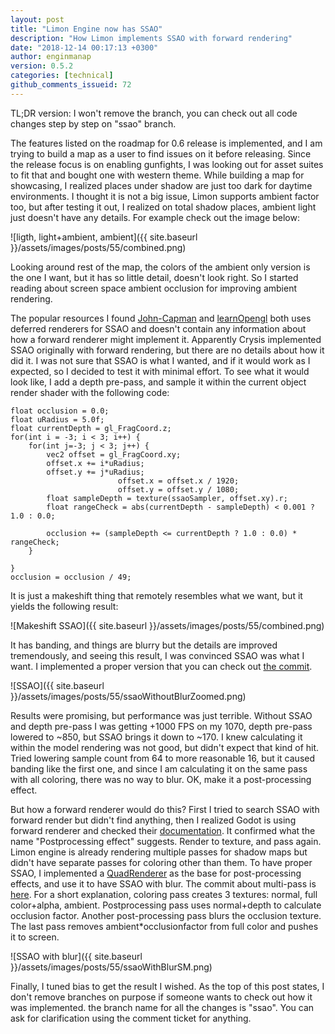 ```yaml
---
layout: post
title: "Limon Engine now has SSAO"
description: "How Limon implements SSAO with forward rendering"
date: "2018-12-14 00:17:13 +0300"
author: enginmanap
version: 0.5.2
categories: [technical]
github_comments_issueid: 72
---
```


TL;DR version: I won't remove the branch, you can check out all code changes step by step on "ssao" branch.

The features listed on the roadmap for 0.6 release is implemented, and I am trying to build a map as a user to find issues on it before releasing. Since the release focus is on enabling gunfights, I was looking out for asset suites to fit that and bought one with western theme. While building a map for showcasing, I realized places under shadow are just too dark for daytime environments. I thought it is not a big issue, Limon supports ambient factor too, but after testing it out, I realized on total shadow places, ambient light just doesn't have any details. For example check out the image below:

![ligth, light+ambient, ambient]({{ site.baseurl }}/assets/images/posts/55/combined.png)

Looking around rest of the map, the colors of the ambient only version is the one I want, but it has so little detail, doesn't look right. So I started reading about screen space ambient occlusion for improving ambient rendering.

The popular resources I found [John-Capman](http://john-chapman-graphics.blogspot.com/2013/01/ssao-tutorial.html) and [learnOpengl](https://learnopengl.com/Advanced-Lighting/SSAO) both uses deferred renderers for SSAO and doesn't contain any information about how a forward renderer might implement it. Apparently Crysis implemented SSAO originally with forward rendering, but there are no details about how it did it. I was not sure that SSAO is what I wanted, and if it would work as I expected, so I decided to test it with minimal effort. To see what it would look like, I add a depth pre-pass, and sample it within the current object render shader with the following code:
```
float occlusion = 0.0;
float uRadius = 5.0f;
float currentDepth = gl_FragCoord.z;
for(int i = -3; i < 3; i++) {
    for(int j=-3; j < 3; j++) {
        vec2 offset = gl_FragCoord.xy;
        offset.x += i*uRadius;
        offset.y += j*uRadius;
                        offset.x = offset.x / 1920;
                        offset.y = offset.y / 1080;
        float sampleDepth = texture(ssaoSampler, offset.xy).r;
        float rangeCheck = abs(currentDepth - sampleDepth) < 0.001 ? 1.0 : 0.0;

        occlusion += (sampleDepth <= currentDepth ? 1.0 : 0.0) * rangeCheck;
    }

}
occlusion = occlusion / 49;
``` 
It is just a makeshift thing that remotely resembles what we want, but it yields the following result:

![Makeshift SSAO]({{ site.baseurl }}/assets/images/posts/55/combined.png)

It has banding, and things are blurry but the details are improved tremendously, and seeing this result, I was convinced SSAO was what I want. I implemented a proper version that you can check out [the commit](https://github.com/enginmanap/limonEngine/commit/adc4756094112ca3dda7d23d6c4c8e6549b62d9e#diff-d7e2342af9ab281bdd46f5126c7daf96R155). 

![SSAO]({{ site.baseurl }}/assets/images/posts/55/ssaoWithoutBlurZoomed.png)

Results were promising, but performance was just terrible. Without SSAO and depth pre-pass I was getting +1000 FPS on my 1070, depth pre-pass lowered to ~850, but SSAO brings it down to ~170. I knew calculating it within the model rendering was not good, but didn't expect that kind of hit. Tried lowering sample count from 64 to more reasonable 16, but it caused banding like the first one, and since I am calculating it on the same pass with all coloring, there was no way to blur. OK, make it a post-processing effect. 

But how a forward renderer would do this? First I tried to search SSAO with forward render but didn't find anything, then I realized Godot is using forward renderer and checked their [documentation](https://godotengine.org/article/godot-3-renderer-design-explained). It confirmed what the name "Postprocessing effect" suggests. Render to texture, and pass again. Limon engine is already rendering multiple passes for shadow maps but didn't have separate passes for coloring other than them. To have proper SSAO, I implemented a [QuadRenderer](https://github.com/enginmanap/limonEngine/blob/master/src/PostProcess/QuadRenderBase.h) as the base for post-processing effects, and use it to have SSAO with blur. The commit about multi-pass is [here](https://github.com/enginmanap/limonEngine/commit/6ebfe205da841e24448a4813db2e70a461a73641). For a short explanation, coloring pass creates 3 textures: normal, full color+alpha, ambient. Postprocessing pass uses normal+depth to calculate occlusion factor. Another post-processing pass blurs the occlusion texture. The last pass removes ambient*occlusionfactor from full color and pushes it to screen.  

![SSAO with blur]({{ site.baseurl }}/assets/images/posts/55/ssaoWithBlurSM.png)

Finally, I tuned bias to get the result I wished. As the top of this post states, I don't remove branches on purpose if someone wants to check out how it was implemented. the branch name for all the changes is "ssao". You can ask for clarification using the comment ticket for anything. 